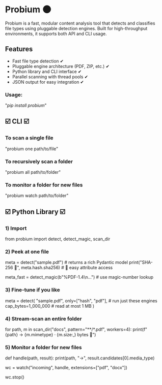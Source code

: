 # Probium 🌑

Probium is a fast, modular content analysis tool that detects and classifies file types using pluggable detection engines. Built for high-throughput environments, it supports both API and CLI usage.

## Features

- Fast file type detection ✔
- Pluggable engine architecture (PDF, ZIP, etc.) ✔
- Python library and CLI interface ✔
- Parallel scanning with thread pools ✔
- JSON output for easy integration ✔

### Usage: 
"*pip install probium*"


## ☑️ CLI ☑️

### To scan a single file
"probium one path/to/file"



### To recursively scan a folder
"probium all path/to/folder"


### To monitor a folder for new files
"probium watch path/to/folder"



## ☑️ Python Library ☑️


### 1) Import

from probium import detect, detect_magic, scan_dir


### 2) Peek at one file
meta = detect("sample.pdf")            # returns a rich Pydantic model
print("SHA-256 🔮", meta.hash.sha256)  # 🍇 easy attribute access

meta_fast = detect_magic(b"%PDF-1.4\n...")  # use magic-number lookup

### 3) Fine-tune if you like
meta = detect(
    "sample.pdf",
    only=["hash", "pdf"],   # run just these engines
    cap_bytes=1_000_000     # read at most 1 MB
)

### 4) Stream-scan an entire folder
for path, m in scan_dir("docs", pattern="**/*.pdf", workers=4):
    print(f"{path} → {m.mimetype} · {m.size:,} bytes 🍇")

### 5) Monitor a folder for new files
def handle(path, result):
    print(path, "→", result.candidates[0].media_type)

wc = watch("incoming", handle, extensions=["pdf", "docx"])

wc.stop()


